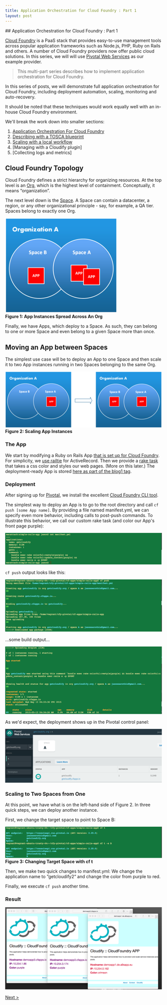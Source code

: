 ```yaml
---
title: Application Orchestration for Cloud Foundry : Part 1
layout: post
---
```

<link rel='stylesheet' href='../css/markdown7.css'/>
## Application Orchestration for Cloud Foundry : Part 1 

[Cloud Foundry](http://www.cloudfoundry.org) is a PaaS stack that provides easy-to-use management tools across popular application frameworks such as Node.js, PHP, Ruby on Rails and others. A number of Cloud Foundry providers now offer public cloud solutions. In this series, we will will use [Pivotal Web Services](http://run.pivotal.io) as our example provider. 

> This multi-part series describes how to implement application orchestration for Cloud Foundry. 
  
In this series of posts, we will demonstrate full application orchestration for Cloud Foundry, including deployment automation, scaling, monitoring and auto-recovery.

It should be noted that these techniques would work equally well with an in-house Cloud Foundry environment.

We'll break the work down into smaller sections:

1. [Application Orchestration For Cloud Foundry](#l1)
1. [Describing with a TOSCA blueprint](2015-05-07-tosca-for-cloud-foundries.html)
1. [Scaling with a local workflow](2015-05-07-workflow-for-cloud-foundries.html)
1. [Managing with a Cloudify plugin]
1. [Collecting logs and metrics]

## Cloud Foundry Topology 

Cloud Foundry defines a strict hierarchy for organizing resources. At the top level is an [Org](http://docs.cloudfoundry.org/concepts/roles.html#orgs), which is the highest level of containment. Conceptually, it means &ldquo;organization&rdquo;. 

The next level down is the [Space](http://docs.cloudfoundry.org/concepts/roles.html#spaces). A Space can contain a datacenter, a region, or any other organizational principle - say, for example, a QA tier. Spaces belong to exactly one Org.
 
<img src="images/CloudFoundry3AppInstances.png" width="360px" alt="three App instances"/><br/>
**Figure 1: App Instances Spread Across An Org**

Finally, we have Apps, which deploy to a Space. As such, they can belong to one or more Space and even belong to a given Space more than once.

## <a name="l1"></a>Moving an App between Spaces

The simplest use case will be to deploy an App to one Space and then scale it to two App instances running in two Spaces belonging to the same Org.  

![from one to two](images/CloudFoundryOneToTwoAppInstances.png)<br/>
**Figure 2: Scaling App Instances**

### The App

We start by modifying a Ruby on Rails App [that is set up for Cloud Foundry](https://github.com/cloudfoundry-samples/rails_sample_app/blob/master/README.markdown). For simplicity, we [use railtie](http://stackoverflow.com/questions/19078044/disable-activerecord-for-rails-4) for ActiveRecord. Then we provide a [rake task](https://github.com/GigaSpaces-POCs/cfy-pivotal/blob/f7c7f093088b4ab9e9c7b4e40d8163bd4af167db/cf-apps/simple-rails-app/lib/tasks/colorful.rake) that takes a css color and styles our web pages. (More on this later.) The deployment-ready App is stored [here as part of the blog1 tag](https://github.com/GigaSpaces-POCs/cfy-pivotal/tree/blog1/cf-apps/simple-rails-app).

### Deployment

After signing up for [Pivotal](https://console.run.pivotal.io/register), we install the excellent [Cloud Foundry CLI tool](http://docs.run.pivotal.io/devguide/installcf/).

The simplest way to deploy an App is to go to the root directory and call `cf push [some App name]`. By providing a file named manifest.yml, we can specify even more behavior, including calls to post-push commands. To illustrate this behavior, we call our custom rake task (and color our App's front page purple):

![manifest.yml options](images/manifest.png)

`cf push` output looks like this:

![pushing](images/push1.png)

&hellip;some build output&hellip;

![finishing up](images/push2.png)

As we'd expect, the deployment shows up in the Pivotal control panel:

![Pivotal Control Panel](images/pivcp.png)

### Scaling to Two Spaces from One

At this point, we have what is on the left-hand side of Figure 2. In three quick steps, we can deploy another instance.

First, we change the target space to point to Space B:

![changing target space](images/cftarget.png)<br/>
**Figure 3: Changing Target Space with cf t**

Then, we make two quick changes to manifest.yml: We change the application name to &rdquo;getcloudify2&ldquo; and change the color from purple to red.
 
Finally, we execute `cf push` another time.

### Result

![Many providers](images/many.png)

[Next >](2015-05-07-tosca-for-cloud-foundries.html) 